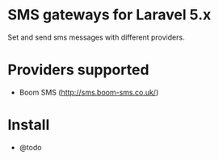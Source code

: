 # SMS gateways for Laravel 5.x
Set and send sms messages with different providers.

# Providers supported
* Boom SMS (http://sms.boom-sms.co.uk/)

# Install
* @todo